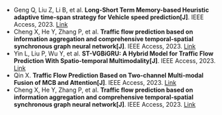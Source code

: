 * Geng Q, Liu Z, Li B, et al. <b>Long-Short Term Memory-based Heuristic adaptive time-span strategy for Vehicle speed prediction[J]</b>. IEEE Access, 2023. [Link](https://ieeexplore.ieee.org/abstract/document/10162191/)
* Cheng X, He Y, Zhang P, et al. <b>Traffic flow prediction based on information aggregation and comprehensive temporal-spatial synchronous graph neural network[J]</b>. IEEE Access, 2023. [Link](https://ieeexplore.ieee.org/abstract/document/10068539/)
* Yin L, Liu P, Wu Y, et al. <b>ST-VGBiGRU: A Hybrid Model for Traffic Flow Prediction With Spatio-temporal Multimodality[J]</b>. IEEE Access, 2023. [Link](https://ieeexplore.ieee.org/abstract/document/10143176/)
* Qin X. <b>Traffic Flow Prediction Based on Two-channel Multi-modal Fusion of MCB and Attention[J]</b>. IEEE Access, 2023. [Link](https://ieeexplore.ieee.org/abstract/document/10135078/)
* Cheng X, He Y, Zhang P, et al. <b>Traffic flow prediction based on information aggregation and comprehensive temporal-spatial synchronous graph neural network[J]</b>. IEEE Access, 2023. [Link](https://ieeexplore.ieee.org/abstract/document/10068539/)
